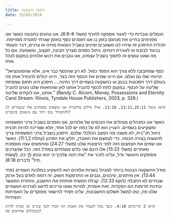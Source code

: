 ```yaml
---
title: חיסכון והשקעה
date: 15/03/2018

---
```


הנמלים עובדות כדי לאגור אספקה לחורף (משלי 6:6-8). אנו נוהגים בתבונה כאשר אנו מפנימים בחיינו את מנהגם בזמן בו אנו חוסכים כסף באופן שגרתי למטרה מסויימת. תכלית החיסכון זה שיהיו לנו משאבים זמינים בשביל הוצאות מחיה או צרכים, דבר העומד בניגוד לבזבוז או לאגירת רווחים. ניהול כספים מצריך תבונה, תקצוב, ומשמעת. אם כל מה שאנו עושים זה לחסוך בשביל עצמינו, אנו גונבים את רכוש אלוהים במקום לנהל אותו. 

"כסף שמתבזבז ללא צורך הוא הפסד כפול. לא רק שהכסף כבר אינו, אלא שהפוטנציאל הרווחי שלו גם נעלם. אם היינו שמים את הכסף הזה בצד, היינו יכולים להכפיל אותו פה בעולם דרך חסכונות בבנק או כהשקעה בשמיים דרך נתינה…. חיסכון הינו תחום שמפתח שליטה על הכסף. במקום לתת לכסף להוביל אותנו לאן שהתאוות שלנו נוטים להוביל אותנו, אנו לוקחים שליטה." (Randy C. Alcorn, Money, Possessions and Eternity Carol Stream: Illinois, Tyndale House Publishers, 2003, p. 328.)

`קראו משלי 13:11,25:11, 13:18. אילו מילים פרקטיות אנו מוצאים בפסוקים אלו שועוזרים לנו להתמודד טוב יותר עם נושאים פיננסיים? `

כאשר אנו כמנהלים מנהלים את הנכסים של אלוהים, אנו חוסכים בשביל צרכי המשפחה ומשקיעים בשמיים. העניין הוא לא על כמה יש לכל אחד, אלא שצריכה להיות תכנית ניהול תנ"כית, לא משנה מה המצב הכלכלי שלכם. חיסכון בשביל צרכי המשפחה צריך להעשות בצורה חכמה. כדי לצמצם את האובדן, חלקו את הסיכון (קהלת 11:1,2). כאשר אנו שמים את הצמצום הזה לפני הרצונות שלנו (משלי 24:27) ומחפשים עצה מוסמכת מאחרים (משלי 15:22) אלו הינם שני כלים מוצלחים במודל הזה. ככל שהצרכים מסופקים והעושר גדל, עלינו לזכור את "אֶת-יְהוָה אֱֹלהֶיָך-ּכִי הּוא הַּנֹתֵן לְָך ּכֹחַ, לַעֲׂשֹות חָיִל" (דברים 8:18).

מודל ההשקעה הבטוח ביותר למנהל בשרות אלוהים הוא להשקיע במלכות השמיים (מתי 13:44). אין מיתונים, סיכונים, גנבים או התרסקות השוק. זה דומה לאדם בעל ארנק שבחיים לא התבלה (לוקס 12:33). קבלת המשיח פותחת את החשבון, והחזרת המעשר ונתינת תרומות הם הפקדות. זאת אומרת, למרות שאנו צריכים לדאוג לצרכים הגשמיים שלנו פה, כמו למשל תשלום החשבונות, עלינו תמיד להישאר ממוקדים על האמיתות הנצחיות. 

`קראו 2 קורינתים 4:18. כיצד נוכל לשמור את האמת הזו תמיד לנגד עיניינו ובו זמנית לחיות כמנהלים אחראים פה? `